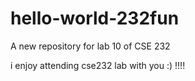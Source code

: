 # hello-world-232fun
A new repository for lab 10 of CSE 232


i enjoy attending cse232 lab with you :) !!!!
